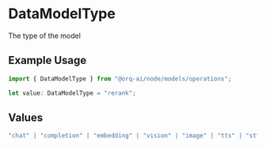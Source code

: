 # DataModelType

The type of the model

## Example Usage

```typescript
import { DataModelType } from "@orq-ai/node/models/operations";

let value: DataModelType = "rerank";
```

## Values

```typescript
"chat" | "completion" | "embedding" | "vision" | "image" | "tts" | "stt" | "rerank" | "moderations"
```